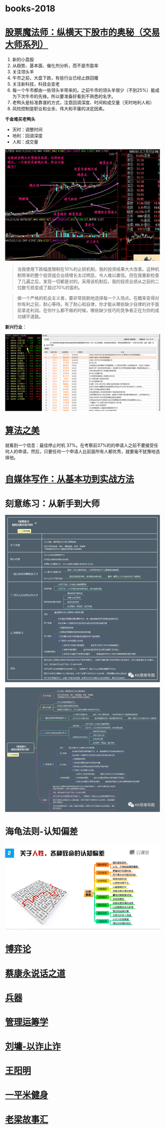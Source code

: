 # books-2018


# [股票魔法师：纵横天下股市的奥秘（交易大师系列）](stock-magic.md)

1. 新的小盘股
2. 从趋势、基本面、催化剂分析，而不是市盈率
3. 关注领头羊
4. 牛市之前，大盘下跌，有些行业已经止跌回暖
5. 关注新科技，科技会变老
6. 每一个牛市都由一些领头羊带来的。之前牛市的领头羊很少（不到25%）能成为下次牛市的先锋。所以要准备好看到不熟悉的名字。
7. 老鸭头是标准靠谱的方式，注意回调深度、时间和成交量（天时地利人和）
8. 风险控制是职业和业余、伟大和平庸的决定因素。

**千金难买老鸭头**

- 天时：调整时间
- 地利：回调深度
- 人和：成交量

![老鸭头](img/layatou.jpg)

> 当我使用下跌幅度限制在10%的止损机制，我的投资结果大大改善。这种机制带来的整个投资组合业绩增长太过明显，令人难以置信。但在我重新检查了几遍之后，发现一切都是对的。采用该机制后，我的投资业绩从之前的二位数亏损变成了超过70%的盈利。

> 做一个严格的机会主义者，要非常挑剔地选择每一个入场点。在概率变得对你有利之前，耐心等待。有了耐心和自律，你才能从哪些缺少自律的对手面前拿走利润。在你什么都不做的时候，哪些缺少技巧的竞争者正在为你的成功铺平道路。

**新兴行业**：

![](img/new.png)


# [算法之美](algorithms.md)

就看到一个信息：最佳停止时机 37%。在考察前37%的的申请人之前不要接受任何人的申请，然后，只要任何一个申请人比前面所有人都优秀，就要毫不犹豫地选择他。

# [自媒体写作：从基本功到实战方法](zimeiti.md)


# 刻意练习：从新手到大师

![](img/刻意练习：从新手到大师.png)

![](img/刻意练习：从新手到大师-2.png)

# 海龟法则-认知偏差

![](img/海龟法则-认知偏差.png)

# [博弈论](博弈论.md)

# [蔡康永说话之道](蔡康永说话之道.md)

# [兵器](兵器.md)

# [管理运筹学](管理运筹学.md)

# [刘墉-以诈止诈](刘墉-以诈止诈.md)

# [王阳明](王阳明.md)

# [一平米健身](一平米健身.md)

# [老梁故事汇](老梁故事汇.md)


